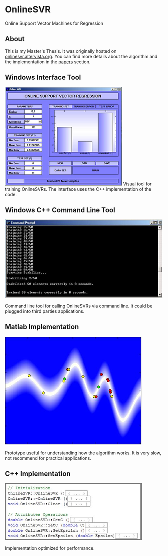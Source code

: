 # OnlineSVR
Online Support Vector Machines for Regression



## About
This is my Master's Thesis. It was originally hosted on [onlinesvr.altervista.org](http://onlinesvr.altervista.org).
You can find more details about the algorithm and the implementation in the [papers](papers) section.



## Windows Interface Tool
![Windows Interface](/images/ScreenshotInterface.png)
Visual tool for training OnlineSVRs. The interface uses the C++ implementation of the code.



## Windows C++ Command Line Tool 
![Windows C++ Command Line](/images/ScreenshotConsole.jpg)

Command line tool for calling OnlineSVRs via command line. It could be plugged into third parties applications.



## Matlab Implementation

![Matlab Code](/images/ScreenshotMatlab.jpg)

Prototype useful for understanding how the algorithm works.
It is very slow, not recommend for practical applications.



## C++ Implementation
![Matlab Code](/images/ScreenshotCode.png)

Implementation optimized for performance.

